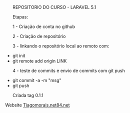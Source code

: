 <html>
<head><meta title="TIAGO MORAIS" /></head>
<body>
<ul>

REPOSITORIO DO CURSO - LARAVEL 5.1

<p>Etapas:</p>
<p>1 - Criação de conta no github</p>
<p>2 - Criação de repositório</p>
<p>3 - linkando o repositório local ao remoto com:
	<li>git init</li>
	<li>git remote add origin LINK</li>
</p>

<p>4 - teste de commits e envio de commits com git push
	<li>git commit -a -m "msg"</li>
	<li>git push</li>
</p>

<p>
Criada tag 0.1.1
</p>

</ul>
<p>
Website <a href="http://tiagomorais.net84.net" target="_blank">Tiagomorais.net84.net</a>
</p>

</body>
</html>
